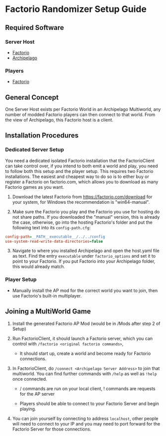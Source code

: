 # Factorio Randomizer Setup Guide

## Required Software

### Server Host
- [Factorio](https://factorio.com)
- [Archipelago](https://github.com/ArchipelagoMW/Archipelago/releases)

### Players
- [Factorio](https://factorio.com)

## General Concept

One Server Host exists per Factorio World in an Archipelago Multiworld, any number of modded Factorio players can then connect to that world. From the view of Archipelago, this Factorio host is a client.
## Installation Procedures

### Dedicated Server Setup
You need a dedicated isolated Factorio installation that the FactorioClient can take control over, if you intend to both emit a world and play, you need to follow both this setup and the player setup.
This requires two Factorio installations. The easiest and cheapest way to do so is to either buy or register a Factorio on factorio.com, which allows you to download as many Factorio games as you want.
1. Download the latest Factorio from https://factorio.com/download for your system, for Windows the recommendation is "win64-manual".

2. Make sure the Factorio you play and the Factorio you use for hosting do not share paths. If you downloaded the "manual" version, this is already the case, otherwise, go into the hosting Factorio's folder and put the following text into its `config-path.cfg`:
```ini
config-path=__PATH__executable__/../../config
use-system-read-write-data-directories=false
```
3. Navigate to where you installed Archipelago and open the host.yaml file as text. Find the entry `executable` under `factorio_options` and set it to point to your Factorio. If you put Factorio into your Archipelago folder, this would already match.


### Player Setup
- Manually install the AP mod for the correct world you want to join, then use Factorio's built-in multiplayer.

    
## Joining a MultiWorld Game

1. Install the generated Factorio AP Mod (would be in <Factorio Directory>/Mods after step 2 of Setup)

2. Run FactorioClient, it should launch a Factorio server, which you can control with `/factorio <original factorio commands>`, 
   
    * It should start up, create a world and become ready for Factorio connections.

3. In FactorioClient, do `/connect <Archipelago Server Address>` to join that multiworld. You can find further commands with `/help` as well as `!help` once connected.

    * / commands are run on your local client, ! commands are requests for the AP server

    * Players should be able to connect to your Factorio Server and begin playing.
   
4. You can join yourself by connecting to address `localhost`, other people will need to connect to your IP 
   and you may need to port forward for the Factorio Server for those connections.